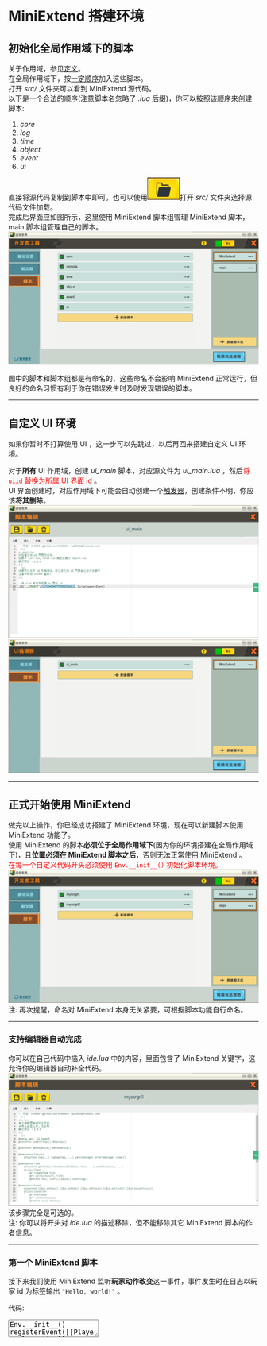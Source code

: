 # MiniExtend 搭建环境
## 初始化全局作用域下的脚本
关于作用域，参见[定义](./document.html#脚本作用域)。  
在全局作用域下，按<u title="源代码开头显示了它们依赖的脚本">一定顺序</u>加入这些脚本。  
打开 *src/* 文件夹可以看到 MiniExtend 源代码。  
以下是一个合法的顺序(注意脚本名忽略了 *.lua* 后缀)，你可以按照该顺序来创建脚本:  
1. *core*  
2. *log*  
3. *time*  
4. *object*  
5. *event*  
6. *ui*  

直接将源代码复制到脚本中即可，也可以使用![加载文件按钮](./img/webedit-load.png)打开 *src/* 文件夹选择源代码文件加载。  
完成后界面应如图所示，这里使用 MiniExtend 脚本组管理 MiniExtend 脚本， main 脚本组管理自己的脚本。  
![全局作用域下的脚本初始化后结果](./img/global-namespace-scripts.png)  

图中的脚本和脚本组都是有命名的，这些命名不会影响 MiniExtend 正常运行，但良好的命名习惯有利于你在错误发生时及时发现错误的脚本。  

---

## 自定义 UI 环境
如果你暂时不打算使用 UI ，这一步可以先跳过，以后再回来搭建自定义 UI 环境。  

对于**所有** UI 作用域，创建 *ui_main* 脚本，对应源文件为 *ui_main.lua* ，然后<span style="color:red;">将 <code style="color:red;">uiid</code> 替换为所属 UI 界面 id</span> 。  
UI 界面创建时，对应作用域下可能会自动创建一个<u title="该触发器会使得玩家自动打开该 UI 界面">触发器</u>，创建条件不明，你应该**将其删除**。  
![ui_main 脚本](./img/ui_main.png)  
![UI 作用域下的脚本初始化后结果](./img/ui-namespace-scripts.png)  

---

## 正式开始使用 MiniExtend
做完以上操作，你已经成功搭建了 MiniExtend 环境，现在可以新建脚本使用 MiniExtend 功能了。  
使用 MiniExtend 的脚本**必须位于全局作用域下**(因为你的环境搭建在全局作用域下)，且**位置必须在 MiniExtend 脚本之后**，否则无法正常使用 MiniExtend 。  
<span style="color:red;">在每一个自定义代码开头必须使用 `Env.__init__()` 初始化脚本环境。</span>  
![创建自己的脚本](./img/myscripts.png)  
注: 再次提醒，命名对 MiniExtend 本身无关紧要，可根据脚本功能自行命名。  

---

### 支持编辑器自动完成
你可以在自己代码中插入 *ide.lua* 中的内容，里面包含了 MiniExtend 关键字，这允许你的编辑器自动补全代码。  
![在脚本中插入 ide.lua](./img/ide.png)  
该步骤完全是可选的。  
注: 你可以将开头对 *ide.lua* 的描述移除，但不能移除其它 MiniExtend 脚本的作者信息。  

---

### 第一个 MiniExtend 脚本
接下来我们使用 MiniExtend 监听**玩家动作改变**这一事件，事件发生时在日志以玩家 id 为标签输出 `"Hello, world!"` 。  

代码:  

<textarea>
Env.__init__()
registerEvent([[Player.PlayAction]], function(param)
    Log.logtag(param["eventobjid"], "Hello, world!");
end)
</textarea>

